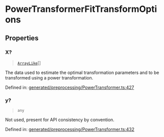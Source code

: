 # PowerTransformerFitTransformOptions

## Properties

### X?

> [`ArrayLike`](../types/ArrayLike.md)[]

The data used to estimate the optimal transformation parameters and to be transformed using a power transformation.

Defined in:  [generated/preprocessing/PowerTransformer.ts:427](https://github.com/transitive-bullshit/scikit-learn-ts/blob/92ab806/packages/sklearn/src/generated/preprocessing/PowerTransformer.ts#L427)

### y?

> `any`

Not used, present for API consistency by convention.

Defined in:  [generated/preprocessing/PowerTransformer.ts:432](https://github.com/transitive-bullshit/scikit-learn-ts/blob/92ab806/packages/sklearn/src/generated/preprocessing/PowerTransformer.ts#L432)
